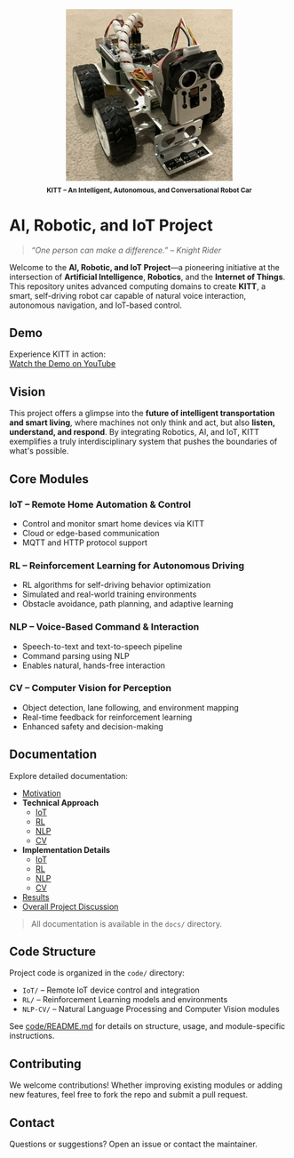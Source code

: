 <div align="center">
  <img src="./img/KITT.png" alt="KITT" width="300"/>
  <br/>
  <sub><b>KITT – An Intelligent, Autonomous, and Conversational Robot Car</b></sub>
</div>

# AI, Robotic, and IoT Project

> *“One person can make a difference.” – Knight Rider*

Welcome to the **AI, Robotic, and IoT Project**—a pioneering initiative at the intersection of **Artificial Intelligence**, **Robotics**, and the **Internet of Things**. This repository unites advanced computing domains to create **KITT**, a smart, self-driving robot car capable of natural voice interaction, autonomous navigation, and IoT-based control.


## Demo

Experience KITT in action:  
[Watch the Demo on YouTube](https://youtu.be/btqBe0lDBhk)


## Vision

This project offers a glimpse into the **future of intelligent transportation and smart living**, where machines not only think and act, but also **listen, understand, and respond**. By integrating Robotics, AI, and IoT, KITT exemplifies a truly interdisciplinary system that pushes the boundaries of what's possible.


## Core Modules

### IoT – Remote Home Automation & Control
- Control and monitor smart home devices via KITT
- Cloud or edge-based communication
- MQTT and HTTP protocol support

### RL – Reinforcement Learning for Autonomous Driving
- RL algorithms for self-driving behavior optimization
- Simulated and real-world training environments
- Obstacle avoidance, path planning, and adaptive learning

### NLP – Voice-Based Command & Interaction
- Speech-to-text and text-to-speech pipeline
- Command parsing using NLP
- Enables natural, hands-free interaction

### CV – Computer Vision for Perception
- Object detection, lane following, and environment mapping
- Real-time feedback for reinforcement learning
- Enhanced safety and decision-making


## Documentation

Explore detailed documentation:

- [Motivation](docs/01_Motivation.md)
- **Technical Approach**
    - [IoT](docs/02_Technical_Approach_IoT.md)
    - [RL](docs/03_Technical_Approach_RL.md)
    - [NLP](docs/04_Technical_Approach_NLP.md)
    - [CV](docs/05_Technical_Approach_CV.md)
- **Implementation Details**
    - [IoT](docs/06_Implementation_Details_IoT.md)
    - [RL](docs/07_Implementation_Details_RL.md)
    - [NLP](docs/08_Implementation_Details_NLP.md)
    - [CV](docs/09_Implementation_Details_CV.md)
- [Results](docs/10_Results.md)
- [Overall Project Discussion](docs/11_Overall_Project_Discussion.md)

> All documentation is available in the `docs/` directory.


## Code Structure

Project code is organized in the `code/` directory:

- `IoT/` – Remote IoT device control and integration
- `RL/` – Reinforcement Learning models and environments
- `NLP-CV/` – Natural Language Processing and Computer Vision modules

See [code/README.md](code/README.md) for details on structure, usage, and module-specific instructions.


## Contributing

We welcome contributions! Whether improving existing modules or adding new features, feel free to fork the repo and submit a pull request.


## Contact

Questions or suggestions? Open an issue or contact the maintainer.